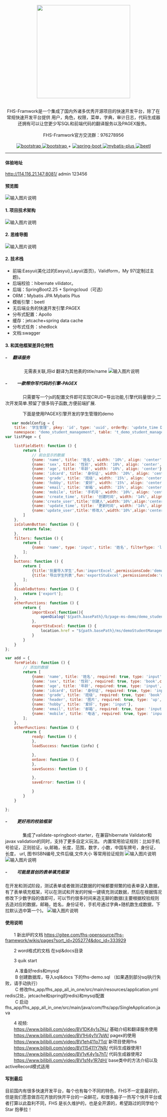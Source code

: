 <p align="center">
    <img src="https://images.gitee.com/uploads/images/2020/0715/160619_de86772a_339743.png" width="300">
    <br>      
    <br>      
    <p align="center">
         FHS-Framwork是一个集成了国内外诸多优秀开源项目的快速开发平台，除了在常规快速开发平台提供 用户，角色，权限，菜单，字典，审计日志，代码生成器 还拥有可以让您更少写SQL和前端代码的翻译服务以及PAGEX服务。
        <br>      
        <br>      
        <span>
            <span>
                FHS-Framwork官方交流群：976278956
            </span>
        </span>
        <br>
        <br>
        <a href="http://www.jeasyui.net/">
            <img src="https://img.shields.io/badge/easyui-1.4.3-green.svg" alt="bootstrap">
        </a> 
        <a href="https://www.layui.com">
            <img src="https://img.shields.io/badge/layui-2.5.5-blue.svg" alt="bootstrap">
        </a>  
        +
        <a href="http://spring.io/projects/spring-boot">
            <img src="https://img.shields.io/badge/spring--boot-2.2.5-green.svg" alt="spring-boot">
        </a>
        <a href="http://mp.baomidou.com">
            <img src="https://img.shields.io/badge/mybatis--plus-3.0-blue.svg" alt="mybatis-plus">
        </a>  
        <a href="http://ibeetl.com/">
            <img src="https://img.shields.io/badge/beetl-3.0.11-yellow.svg" alt="beetl">
        </a> 
    </p>
</p>

-----------------------------------------------------------------------------------------------
#### 体验地址

http://114.116.21.147:8081/   admin  123456

#### 预览图
![输入图片说明](https://images.gitee.com/uploads/images/2020/0509/110012_1d20674d_339743.png "fhs1.png")
 
#### 1. 项目技术架构
![输入图片说明](https://images.gitee.com/uploads/images/2020/0509/104222_be2c1c69_339743.jpeg "技术架构.jpg")
#### 2. 思维导图
![输入图片说明](https://images.gitee.com/uploads/images/2020/0701/092840_63cea85d_339743.jpeg "思维导图.jpg")
#### 2. 技术栈
- 前端:Easyui(美化过的Easyui),Layui(首页)，Validform，My 97(定制过主题)。
- 后端校验：hibernate vilidator。
- 后端：SpringBoot2.25 + Springcloud（可选）
- ORM：Mybatis JPA Mybatis Plus
- 模板引擎：beetl
- 无后端业务的快速开发引擎:PAGEX
- 分布式配置：Apollo
- 缓存：jetcache+spring data cache
- 分布式任务：shedlock
- 文档:swagger

#### 3. 和其他框架差异化特性
##### -&#8194;&#8194; 翻译服务
&#8194;&#8194;&#8194;&#8194;&#8194;&#8194;&#8194;&#8194;  无需表关联,将id 翻译为其他表的title/name 
![输入图片说明](https://images.gitee.com/uploads/images/2020/0509/105618_248af047_339743.jpeg "微信图片_20200430153628.jpg")

##### - &#8194;&#8194;&#8194;&#8194;一款帮你写代码的引擎-PAGEX
&#8194;&#8194;&#8194;&#8194;&#8194;&#8194;&#8194;&#8194;只需要写一个js的配置文件即可实现CRUD+导出功能,引擎代码量很少,二次开发简单.预留了很多钩子函数,方便前端扩展.

&#8194;&#8194;&#8194;&#8194;&#8194;&#8194;&#8194;&#8194;下面是使用PAGEX引擎开发的学生管理的demo
```javascript
   var modelConfig = {
    title: '学生管理', pkey: 'id', type: 'uuid', orderBy: 'update_time Desc',
    namespace: "demo_student_management", table: 't_demo_student_management',trans: true};
var listPage = {

    listFieldSett: function () {
        return [
            // 前台显示的数据
            {name: 'name', title: '姓名', width: '10%', align: 'center'},
            {name: 'sex', title: '性别', width: '10%', align: 'center',trans:'book',key:'sex',showField:'transMap.sexName'},
            {name: 'age', title: '年龄', width: '10%', align: 'center'},
            {name: 'idcard', title: '身份证', width: '20%', align: 'center'},
            {name: 'grade', title: '班级', width: '15%', align: 'center',trans:'book',key:'grade',showField:'transMap.gradeName'},
            {name: 'hobby', title: '爱好', width: '15%', align: 'center'},
            {name: 'email', title: '邮箱', width: '15%', align: 'center'},
            {name: 'mobile', title: '手机号', width: '10%', align: 'center'},
            {name: 'create_time', title: '创建时间', width: '14%', align: 'center'},
            {name:'create_user',title:'创建人',width:'10%',align:'center',trans:'auto',showField:'transMap.create_userUserName'},
            {name: 'update_time', title: '更新时间', width: '14%', align: 'center'},
            {name:'update_user',title:'修改人',width:'10%',align:'center',trans:'auto',showField:'transMap.update_userUserName'},
        ]
    },
    isColumnButton: function () {
        return false;
    },
    filters: function () {
        return [
            {name: 'name', type: 'input', title: '姓名', filterType: 'like'}
        ];
    },
    buttons: function () {
        return [
            {title:'批量导入学生',fun:'importExcel',permissionsCode:'demo_student_management:see'},
            {title:'导出学生列表',fun:'exportStuExcel',permissionsCode:'demo_student_management:see'},
        ];
    },
    disableButtons: function () {
        return ['export'];
    },
    otherFunctions: function () {
        return {
            importExcel:function(){
                openDialog('${path.basePath}/b/page-ms-demo/demo_student_import_excel', '批量导入学生');
            },
            exportStuExcel: function () {
                location.href = "${path.basePath}/ms/demoStudentManagement/exportExcel"
            }
        }
    }
};

var add = {
    formFields: function () {
        // 添加的数据
        return [
            {name: 'name', title: '姓名', required: true, type: 'input'},
            {name: 'sex', title: '性别', required: true, type: 'book',code:'sex'},
            {name: 'age', title: '年龄', required: true, type: 'input',dataType:'n'},
            {name: 'idcard', title: '身份证', required: true, type: 'input',dataType:'idNumber'},
            {name: 'grade', title: '班级', required: true, type: 'book',code:'grade'},
            {name: 'header', title: '图片', required: true, type: 'up',placeholder:'请上传图片'},
            {name: 'hobby', title: '爱好', type: 'input'},
            {name: 'email', title: '邮箱', required: true, type: 'input',dataType:'e'},
            {name: 'mobile', title: '电话', required: true, type: 'input',dataType:'m'},
        ];
    },
    otherFunctions: function () {
        return {
            ready: function () {
            },
            loadSuccess: function (info) {

            },
            onSave: function () {
            },
            saveSucess: function () {

            },
            saveError: function () {

            }
        }
    }

};
```

##### - &#8194;&#8194;&#8194;&#8194;更好用的校验框架
&#8194;&#8194;&#8194;&#8194;&#8194;&#8194;&#8194;&#8194;集成了validate-springboot-starter，在兼容hibernate Validator和javax validation的同时，支持了更多自定义玩法。
内置常用验证规则：比如手机号验证，正则验证，ip,邮箱，长度，范围，数字，小数，中国车牌号，身份证，长度， url, 图书ISBN编号,文件后缀,文件大小 等常用验证规则
![输入图片说明](https://images.gitee.com/uploads/images/2020/0716/091910_067bf345_339743.png "v1.png")
![输入图片说明](https://images.gitee.com/uploads/images/2020/0716/092128_5cfa06b3_339743.png "v2.png")

##### - &#8194;&#8194;&#8194;&#8194;可能是首创的表单填充框架
在开发和测试阶段，测试表单或者做测试数据的时候都要频繁的给表单录入数据，有了表单填充框架，可以在测试和开发的时候一键填充测试数据，然后在根据情况修改下少数字段的值即可，可以节约很多时间来造无聊的数据(主要根据校验规则去造对应的数据，邮箱，姓名，身份证号，手机号通过字典+随机数生成数据，下拉默认选中第一个)。
![输入图片说明](https://images.gitee.com/uploads/images/2020/0716/092456_f084f69a_339743.png "tianchong.png")

#### 使用说明


 &#8194;&#8194;&#8194;&#8194;1  新出炉的文档 https://gitee.com/fhs-opensource/fhs-framework/wikis/pages?sort_id=2052774&doc_id=333929
 
 &#8194;&#8194;&#8194;&#8194;2  word格式的文档 在sql&docs目录
 
 &#8194;&#8194;&#8194;&#8194;3  quik start
 
 &#8194;&#8194;&#8194;&#8194; A 准备好redis和mysql <br/>
 &#8194;&#8194;&#8194;&#8194; B 创建数据库，导入sql&docs 下的fhs-demo.sql （如果遇到部分sql执行失败，请手动执行） <br/>
 &#8194;&#8194;&#8194;&#8194; C 修改fhs_app/fhs_app_all_in_one/src/main/resources/application.yml redis(2处，jetcache和spring的redis)和mysql配置 <br/>
 &#8194;&#8194;&#8194;&#8194; C 启动fhs_app/fhs_app_all_in_one/src/main/java/com/fhs/app/SingleApplication.java <br/>
 
 &#8194;&#8194;&#8194;&#8194;4  视频:<br/>
&#8194;&#8194;&#8194;&#8194;https://www.bilibili.com/video/BV1DK4y1s7AL/  基础介绍和翻译服务使用<br/>
&#8194;&#8194;&#8194;&#8194;https://www.bilibili.com/video/BV1Hi4y1V7pW/  pagex的使用<br/>
&#8194;&#8194;&#8194;&#8194;https://www.bilibili.com/video/BV1eh411o7Td/  新项目使用fhs<br/>
&#8194;&#8194;&#8194;&#8194;https://www.bilibili.com/video/BV115411Y7NR/  代码生成器使用1<br/>
&#8194;&#8194;&#8194;&#8194;https://www.bilibili.com/video/BV1vK4y1s7hT/  代码生成器使用2<br/>
&#8194;&#8194;&#8194;&#8194;https://www.bilibili.com/video/BV1sf4y1R7dH/  base类中的方法介绍以及activeRecord模式适用<br/>



#### 写到最后

目前国内有很多快速开发平台，每个也有每个不同的特色，FHS不一定是最好的，但是我们愿意做百花齐放的快开平台的一朵鲜花，和很多脑子一热写个快开平台或者打算以此盈利不同，FHS 是长久维护的，也是全开源的，希望路过的同学给个Star 抱拳拉！
         
